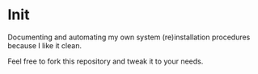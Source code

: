 # Init

Documenting and automating my own system (re)installation procedures because I like it clean.

Feel free to fork this repository and tweak it to your needs.

